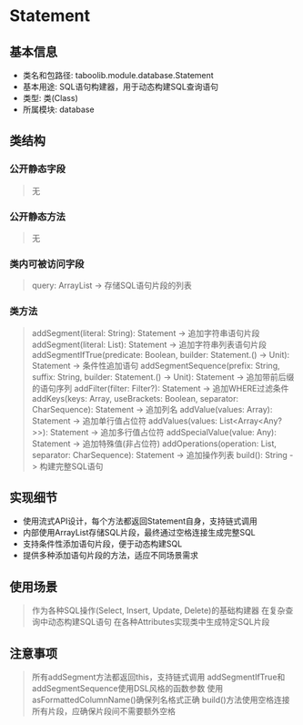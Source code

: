 # Statement

## 基本信息
- 类名和包路径: taboolib.module.database.Statement
- 基本用途: SQL语句构建器，用于动态构建SQL查询语句
- 类型: 类(Class)
- 所属模块: database

## 类结构

### 公开静态字段
> 无

### 公开静态方法
> 无

### 类内可被访问字段
> query: ArrayList<String> -> 存储SQL语句片段的列表

### 类方法
> addSegment(literal: String): Statement -> 追加字符串语句片段
> addSegment(literal: List<String>): Statement -> 追加字符串列表语句片段
> addSegmentIfTrue(predicate: Boolean, builder: Statement.() -> Unit): Statement -> 条件性追加语句
> addSegmentSequence(prefix: String, suffix: String, builder: Statement.() -> Unit): Statement -> 追加带前后缀的语句序列
> addFilter(filter: Filter?): Statement -> 追加WHERE过滤条件
> addKeys(keys: Array<String>, useBrackets: Boolean, separator: CharSequence): Statement -> 追加列名
> addValue(values: Array<Any>): Statement -> 追加单行值占位符
> addValues(values: List<Array<Any?>>): Statement -> 追加多行值占位符
> addSpecialValue(value: Any): Statement -> 追加特殊值(非占位符)
> addOperations(operation: List<Attributes>, separator: CharSequence): Statement -> 追加操作列表
> build(): String -> 构建完整SQL语句

## 实现细节
- 使用流式API设计，每个方法都返回Statement自身，支持链式调用
- 内部使用ArrayList存储SQL片段，最终通过空格连接生成完整SQL
- 支持条件性添加语句片段，便于动态构建SQL
- 提供多种添加语句片段的方法，适应不同场景需求

## 使用场景
> 作为各种SQL操作(Select, Insert, Update, Delete)的基础构建器
> 在复杂查询中动态构建SQL语句
> 在各种Attributes实现类中生成特定SQL片段

## 注意事项
> 所有addSegment方法都返回this，支持链式调用
> addSegmentIfTrue和addSegmentSequence使用DSL风格的函数参数
> 使用asFormattedColumnName()确保列名格式正确
> build()方法使用空格连接所有片段，应确保片段间不需要额外空格

